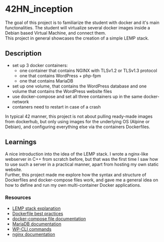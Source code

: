 # 42HN_inception

The goal of this project is to familiarize the student with docker and it's main functonalities.
The student will virtualize several docker images inside a Debian based Virtual Machine, and connect them.  
This project in general showcases the creation of a simple LEMP stack.


## Description
 * set up 3 docker containers:
	* one container that contains NGINX with TLSv1.2 or TLSv1.3 protocol  
	* one that contains WordPress + php-fpm
	* one that contains MariaDB  
 * set up one volume, that contains the WordPress database and one volume that contains the WordPress website files  
 * use docker-compose and set all three containers up in the same docker-network      
 * contaners need to restart in case of a crash  

In typical 42 manner, this project is not about pulling ready-made images from dockerhub, but only using images for the underlying OS (Alpine or Debian), and configuring everything else via the containers Dockerfiles.  


## Learnings

A nice introduction into the idea of the LEMP stack. I wrote a nginx-like webserver in C++ from scratch before, but that was the first time I saw how to use such a server in a practical manner, apart from hosting my own static website.  
Further, this project made me explore how the syntax and structure of Dockerfiles and docker-compose files work, and gave me a general idea on how to define and run my own multi-container Docker applications.  

### Resources

* [LEMP stack explanation](https://www.digitalocean.com/community/tutorials/how-to-install-linux-nginx-mysql-php-lemp-stack-ubuntu-18-04)
* [Dockerfile best practices](https://docs.docker.com/develop/develop-images/dockerfile_best-practices/#run)
* [docker-compose file documentation](https://docs.docker.com/compose/compose-file/)
* [MariaDB documentation](https://mariadb.com/kb/en/documentation/)
* [WP-CLI commands](https://developer.wordpress.org/cli/commands/)
* [nginx documentation](http://nginx.org/en/docs/)
